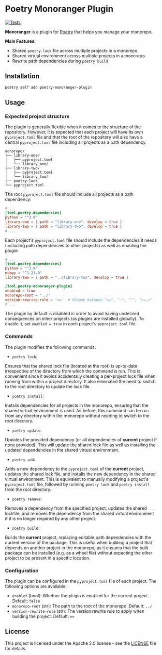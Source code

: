 # Poetry Monoranger Plugin

[![Tests](https://github.com/ag14774/poetry-monoranger-plugin/actions/workflows/main.yml/badge.svg)](https://github.com/ag14774/poetry-monoranger-plugin/actions/workflows/main.yml)

**Monoranger** is a plugin for [Poetry](https://python-poetry.org/) that helps you manage your monorepo.

**Main Features**:
- Shared `poetry.lock` file across multiple projects in a monorepo
- Shared virtual environment across multiple projects in a monorepo
- Rewrite path dependencies during `poetry build`

## Installation

```bash
poetry self add poetry-monoranger-plugin
```

## Usage

### Expected project structure
The plugin is generally flexible when it comes to the structure of the repository. However, it is expected that each project will have its own `pyproject.toml` file and that the root of the repository will also have a central `pyproject.toml` file including all projects as a path dependency.
```
monorepo/
├── library-one/
│   ├── pyproject.toml
│   └── library_one/
├── library-two/
│   ├── pyproject.toml
│   └── library_two/
├── poetry.lock
└── pyproject.toml
```

The root `pyproject.toml` file should include all projects as a path dependency:
```toml
# ...
[tool.poetry.dependencies]
python = "^3.9"
library-one = { path = "library-one", develop = true }
library-two = { path = "library-two", develop = true }
# ...
```

Each project's `pyproject.toml` file should include the dependencies it needs (including path dependencies to other projects) as well as enabling the plugin:
```toml
# ...
[tool.poetry.dependencies]
python = "^3.9"
numpy = "^1.21.0"
library-two = { path = "../library-two", develop = true }

[tool.poetry-monoranger-plugin]
enabled = true
monorepo-root = "../"
version-rewrite-rule = '=='  # Choose between "==", "~", "^", ">=,<"
# ...
```
The plugin by default is disabled in order to avoid having undesired consequences on other projects (as plugins are installed globally). To enable it, set `enabled = true` in each project's `pyproject.toml` file.

### Commands
The plugin modifies the following commands:

- `poetry lock`:

Ensures that the shared lock file (located at the root) is up-to-date irrespective of the directory from which the command is run. This is convenient since it avoids accidentally creating a per-project lock file when running from within a project directory. It also eliminated the need to switch to the root directory to update the lock file.

- `poetry install`:

Installs dependencies for all projects in the monorepo, ensuring that the shared virtual environment is used. As before, this command can be run from any directory within the monorepo without needing to switch to the root directory.

- `poetry update`:

Updates the provided dependency (or all dependencies of **current** project if none provided). This will update the shared lock file as well as installing the updated dependencies in the shared virtual environment.

- `poetry add`:

Adds a new dependency to the `pyproject.toml` of the **current** project, updates the shared lock file, and installs the new dependency in the shared virtual environment. This is equivalent to manually modifying a project's `pyproject.toml` file, followed by running `poetry lock` and `poetry install` from the root directory.

- `poetry remove`:

Removes a dependency from the specified project, updates the shared lockfile, and removes the dependency from the shared virtual environment if it is no longer required by any other project.

- `poetry build`:

Builds the **current** project, replacing editable path dependencies with the current version of the package. This is useful when building a project that depends on another project in the monorepo, as it ensures that the built package can be installed (e.g. as a wheel file) without expecting the other project to be present in a specific location.


### Configuration
The plugin can be configured in the `pyproject.toml` file of each project. The following options are available:

- `enabled` (bool): Whether the plugin is enabled for the current project. Default: `false`
- `monorepo-root` (str): The path to the root of the monorepo. Default: `../`
- `version-rewrite-rule` (str): The version rewrite rule to apply when building the project. Default: `==`

## License
This project is licensed under the Apache 2.0 license - see the [LICENSE](LICENSE) file for details.
